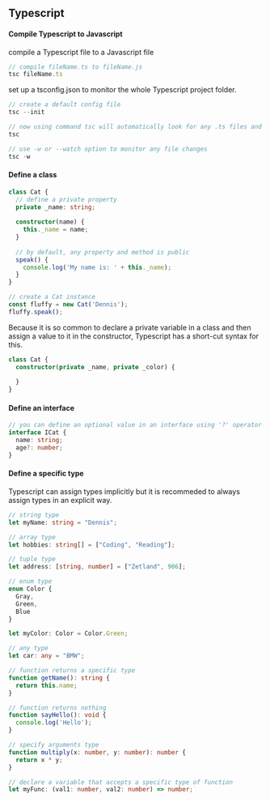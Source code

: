 ## Typescript

#### Compile Typescript to Javascript

compile a Typescript file to a Javascript file

```ts
// compile fileName.ts to fileName.js
tsc fileName.ts
```

set up a tsconfig.json to monitor the whole Typescript project folder.

```ts
// create a default config file 
tsc --init

// now using command tsc will automatically look for any .ts files and convert them into .js ones
tsc

// use -w or --watch option to monitor any file changes
tsc -w
```

#### Define a class

```ts
class Cat {
  // define a private property
  private _name: string;
  
  constructor(name) {
    this._name = name;
  }
  
  // by default, any property and method is public
  speak() {
    console.log('My name is: ' + this._name);
  }
}

// create a Cat instance
const fluffy = new Cat('Dennis');
fluffy.speak();
```

Because it is so common to declare a private variable in a class and then assign a value to it in the constructor, Typescript has a short-cut syntax for this.

```ts
class Cat {
  constructor(private _name, private _color) {
  
  }
}
```

#### Define an interface

```ts
// you can define an optional value in an interface using '?' operator
interface ICat {
  name: string;
  age?: number;
}
```

#### Define a specific type

Typescript can assign types implicitly but it is recommeded to always assign types in an explicit way.

```ts
// string type
let myName: string = "Dennis";

// array type
let hobbies: string[] = ["Coding", "Reading"];

// tuple type
let address: [string, number] = ["Zetland", 906];

// enum type
enum Color {
  Gray,
  Green,
  Blue
}

let myColor: Color = Color.Green;

// any type
let car: any = "BMW";

// function returns a specific type
function getName(): string {
  return this.name;
}

// function returns nothing
function sayHello(): void {
  console.log('Hello');
}

// specify arguments type
function multiply(x: number, y: number): number {
  return x * y;
}

// declare a variable that accepts a specific type of function
let myFunc: (val1: number, val2: number) => number;
```

